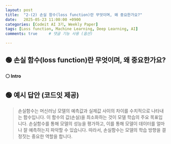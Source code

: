 ```yaml
---
layout: post
title:  "2-(2) 손실 함수(loss function)란 무엇이며, 왜 중요한가요?"
date:   2025-05-23 11:00:00 +0900
categories: [Codeit AI 3기, Weekly Paper]
tags: [Loss function, Machine Learning, Deep Learning, AI]
comments: true     # 댓글 기능 사용 (옵션)

---
```


## 🟢 손실 함수(loss function)란 무엇이며, 왜 중요한가요?
#### ⚪ Intro


## 🟢 예시 답안 (코드잇 제공)
> 손실함수는 머신러닝 모델의 예측값과 실제값 사이의 차이를 수치적으로 나타내는 함수입니다. 이 함수의 값(손실)을 최소화하는 것이 모델 학습의 주요 목표입니다. 손실함수를 통해 모델의 성능을 평가하고, 이를 통해 모델이 데이터를 얼마나 잘 예측하는지 파악할 수 있습니다. 
따라서, 손실함수는 모델의 학습 방향을 결정짓는 중요한 역할을 합니다.